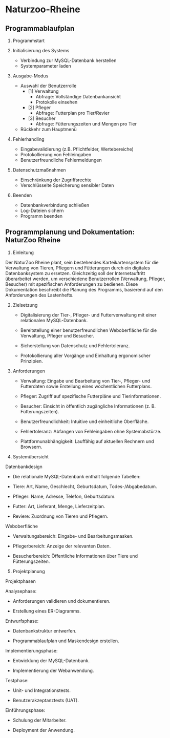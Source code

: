 # Naturzoo-Rheine
## Programmablaufplan
1. Programmstart
2. Initialisierung des Systems
   - Verbindung zur MySQL-Datenbank herstellen
   - Systemparameter laden

3. Ausgabe-Modus
   - Auswahl der Benutzerrolle
     - [1] Verwaltung
        - Abfrage: Vollständige Datenbankansicht
        - Protokolle einsehen
     - [2] Pfleger
        - Abfrage: Futterplan pro Tier/Revier
     - [3] Besucher
        - Abfrage: Fütterungszeiten und Mengen pro Tier
   - Rückkehr zum Hauptmenü

4. Fehlerhandling
   - Eingabevalidierung (z.B. Pflichtfelder, Wertebereiche)
   - Protokollierung von Fehleingaben
   - Benutzerfreundliche Fehlermeldungen

5. Datenschutzmaßnahmen
   - Einschränkung der Zugriffsrechte
   - Verschlüsselte Speicherung sensibler Daten

8. Beenden
   - Datenbankverbindung schließen
   - Log-Dateien sichern
   - Programm beenden
     
## Programmplanung und Dokumentation: NaturZoo Rheine

1. Einleitung

Der NaturZoo Rheine plant, sein bestehendes Karteikartensystem für die Verwaltung von Tieren, Pflegern und Fütterungen durch ein digitales Datenbanksystem zu ersetzen. Gleichzeitig soll der Internetauftritt überarbeitet werden, um verschiedene Benutzerrollen (Verwaltung, Pfleger, Besucher) mit spezifischen Anforderungen zu bedienen. Diese Dokumentation beschreibt die Planung des Programms, basierend auf den Anforderungen des Lastenhefts.

2. Zielsetzung

   - Digitalisierung der Tier-, Pfleger- und Futterverwaltung mit einer relationalen MySQL-Datenbank.

   - Bereitstellung einer benutzerfreundlichen Weboberfläche für die Verwaltung, Pfleger und Besucher.

   - Sicherstellung von Datenschutz und Fehlertoleranz.

   - Protokollierung aller Vorgänge und Einhaltung ergonomischer Prinzipien.

3. Anforderungen


   - Verwaltung: Eingabe und Bearbeitung von Tier-, Pfleger- und Futterdaten sowie Erstellung eines wöchentlichen Futterplans.

   - Pfleger: Zugriff auf spezifische Futterpläne und Tierinformationen.

   - Besucher: Einsicht in öffentlich zugängliche Informationen (z. B. Fütterungszeiten).

   - Benutzerfreundlichkeit: Intuitive und einheitliche Oberfläche.

   - Fehlertoleranz: Abfangen von Fehleingaben ohne Systemabstürze.

   - Plattformunabhängigkeit: Lauffähig auf aktuellen Rechnern und Browsern.

4. Systemübersicht

Datenbankdesign

   - Die relationale MySQL-Datenbank enthält folgende Tabellen:

   - Tiere: Art, Name, Geschlecht, Geburtsdatum, Todes-/Abgabedatum.

   - Pfleger: Name, Adresse, Telefon, Geburtsdatum.

   - Futter: Art, Lieferant, Menge, Lieferzeitplan.

   - Reviere: Zuordnung von Tieren und Pflegern.

Weboberfläche

   - Verwaltungsbereich: Eingabe- und Bearbeitungsmasken.

   - Pflegerbereich: Anzeige der relevanten Daten.

   - Besucherbereich: Öffentliche Informationen über Tiere und Fütterungszeiten.

5. Projektplanung

Projektphasen

Analysephase:

   - Anforderungen validieren und dokumentieren.

   - Erstellung eines ER-Diagramms.

Entwurfsphase:

   - Datenbankstruktur entwerfen.

   - Programmablaufplan und Maskendesign erstellen.

Implementierungsphase:

   - Entwicklung der MySQL-Datenbank.

   - Implementierung der Webanwendung.

Testphase:

   - Unit- und Integrationstests.

   - Benutzerakzeptanztests (UAT).

Einführungsphase:

   - Schulung der Mitarbeiter.

   - Deployment der Anwendung.

